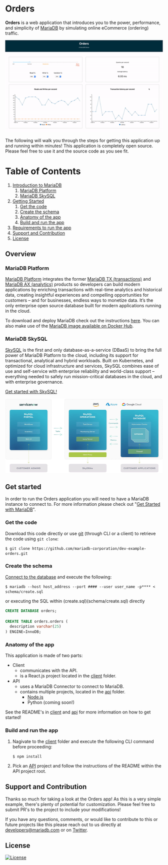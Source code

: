 # Orders

**Orders** is a web application that introduces you to the power, performance, and simplicity of [MariaDB](https://mariadb.com/products/) by simulating online eCommerce (ordering) traffic.

<p align="center" spacing="10">
    <kbd>
        <img src="media/demo.gif" />
    </kbd>
</p>

The following will walk you through the steps for getting this application up and running within minutes! This application is completely open source. Please feel free to use it and the source code as you see fit.

# Table of Contents
1. [Introduction to MariaDB](#overview)
    1. [MariaDB Platform](#platform)
    2. [MariaDB SkySQL](#skysql)
2. [Getting Started](#get-started)
    1. [Get the code](#code)
    2. [Create the schema](#schema)
    3. [Anatomy of the app](#app)
    4. [Build and run the app](#build-run)
2. [Requirements to run the app](#requirements)
3. [Support and Contribution](#support-contribution)
4. [License](#license)

## Overview <a name="overview"></a>

### MariaDB Platform <a name="platform"></a>

[MariaDB Platform](https://mariadb.com/products/mariadb-platform/) integrates the former [MariaDB TX (transactions)](https://mariadb.com/products/mariadb-platform-transactional/) and [MariaDB AX (analytics)](https://mariadb.com/products/mariadb-platform-analytical/) products so developers can build modern applications by enriching transactions with real-time analytics and historical data, creating insightful experiences and compelling opportunities for customers – and for businesses, endless ways to monetize data. It’s the only enterprise open source database built for modern applications running in the cloud.

To download and deploy MariaDB check out the instructions [here](https://mariadb.com/docs/deploy/installation/). You can also make use of the [MariaDB image available on Docker Hub](https://hub.docker.com/_/mariadb).

### MariaDB SkySQL <a name="skysql">

[SkySQL](https://mariadb.com/products/skysql/) is the first and only database-as-a-service (DBaaS) to bring the full power of MariaDB Platform to the cloud, including its support for transactional, analytical and hybrid workloads. Built on Kubernetes, and optimized for cloud infrastructure and services, SkySQL combines ease of use and self-service with enterprise reliability and world-class support – everything needed to safely run mission-critical databases in the cloud, and with enterprise governance.

[Get started with SkySQL!](https://mariadb.com/products/skysql/#get-started)

<p align="center" spacing="10">
    <kbd>
        <img src="media/skysql.png" />
    </kbd>
</p>

## Get started <a name="get-started"></a>

In order to run the Orders application you will need to have a MariaDB instance to connect to. For more information please check out "[Get Started with MariaDB](https://mariadb.com/get-started-with-mariadb/)".

### Get the code <a name="code"></a>

Download this code directly or use [git](git-scm.org) (through CLI or a client) to retrieve the code using `git clone`:

```
$ git clone https://github.com/mariadb-corporation/dev-example-orders.git
```

### Create the schema <a name="schema"></a>

[Connect to the database](https://mariadb.com/kb/en/connecting-to-mariadb/) and execute the following:

```
$ mariadb --host host_address --port #### --user user_name -p**** < schema/create.sql
```

or executing the SQL within (create.sql)(schema/create.sql) directly

```sql
CREATE DATABASE orders;

CREATE TABLE orders.orders (
  description varchar(25) 
) ENGINE=InnoDB;
```

### Anatomy of the app <a name="app"></a>

This application is made of two parts:

* Client
    - communicates with the API.
    - is a React.js project located in the [client](client) folder.
* API
    - uses a MariaDB Connector to connect to MariaDB.
    - contains multiple projects, located in the [api](api) folder.
        - [Node.js](api/nodejs)
        - Python (coming soon!)

See the README's in [client](client/README.md) and [api](api/README.md) for more information on how to get started!

### Build and run the app <a name="build-run"></a>

   1. Nagivate to the [client](client) folder and execute the following CLI command before proceeding:

      ```
      $ npm install
      ```

   2. Pick an [API](api) project and follow the instructions of the README within the API project root.

## Support and Contribution <a name="support-contribution"></a>

Thanks so much for taking a look at the Orders app! As this is a very simple example, there's plenty of potential for customization. Please feel free to submit PR's to the project to include your modifications!

If you have any questions, comments, or would like to contribute to this or future projects like this please reach out to us directly at developers@mariadb.com or on [Twitter](https://twitter.com/mariadb).

## License <a name="license"></a>
[![License](https://img.shields.io/badge/License-MIT-blue.svg?style=plastic)](https://opensource.org/licenses/MIT)
